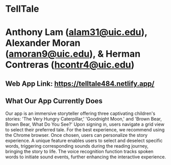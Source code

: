 # TellTale

# Anthony Lam (alam31@uic.edu), Alexander Moran (amoran9@uic.edu), & Herman Contreras (hcontr4@uic.edu)

## Web App Link: https://telltale484.netlify.app/

## What Our App Currently Does
Our app is an immersive storyteller offering three captivating children's stories: 'The Very Hungry Caterpillar,' 'Goodnight Moon,' and 'Brown Bear, Brown Bear, What Do You See?' Upon signing in, users navigate a grid view to select their preferred tale. For the best experience, we recommend using the Chrome browser. Once chosen, users can personalize the story experience. A unique feature enables users to select and deselect specific words, triggering corresponding sounds during the reading journey, bringing the story to life. The voice recognition function tracks spoken words to initiate sound events, further enhancing the interactive experience.
